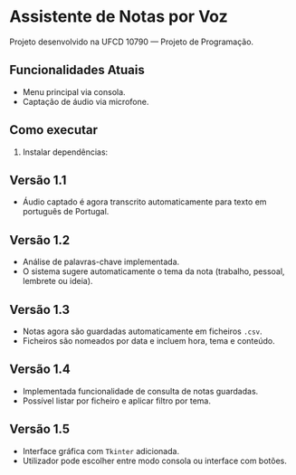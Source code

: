# Assistente de Notas por Voz

Projeto desenvolvido na UFCD 10790 — Projeto de Programação.

## Funcionalidades Atuais
- Menu principal via consola.
- Captação de áudio via microfone.

## Como executar
1. Instalar dependências:
## Versão 1.1
- Áudio captado é agora transcrito automaticamente para texto em português de Portugal.
## Versão 1.2
- Análise de palavras-chave implementada.
- O sistema sugere automaticamente o tema da nota (trabalho, pessoal, lembrete ou ideia).
## Versão 1.3
- Notas agora são guardadas automaticamente em ficheiros `.csv`.
- Ficheiros são nomeados por data e incluem hora, tema e conteúdo.
## Versão 1.4
- Implementada funcionalidade de consulta de notas guardadas.
- Possível listar por ficheiro e aplicar filtro por tema.
## Versão 1.5
- Interface gráfica com `Tkinter` adicionada.
- Utilizador pode escolher entre modo consola ou interface com botões.
